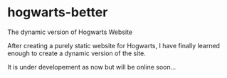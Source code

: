 # hogwarts-better
The dynamic version of Hogwarts Website

After creating a purely static website for Hogwarts, I have finally learned enough to create a dynamic version of the site. 

It is under developement as now but will be online soon...
